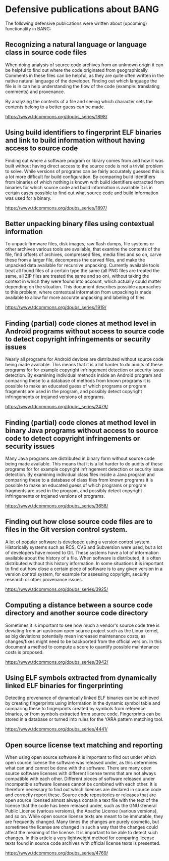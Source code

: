 # Defensive publications about BANG

The following defensive publications were written about (upcoming) functionality in BANG:

## Recognizing a natural language or language class in source code files

When doing analysis of source code archives from an unknown origin it can be
helpful to find out where the code originated from geographically. Comments in
these files can be helpful, as they are quite often written in the native
natural language of the developer. Finding out which language the file is in
can help understanding the flow of the code (example: translating comments) and
provenance.

By analyzing the contents of a file and seeing which character sets the contents
belong to a better guess can be made.

<https://www.tdcommons.org/dpubs_series/1898/>

## Using build identifiers to fingerprint ELF binaries and link to build information without having access to source code

Finding out where a software program or library comes from and how it was built
without having direct access to the source code is not a trivial problem to
solve. While versions of programs can be fairly accurately guessed this is a
lot more difficult for build configuration. By comparing build identifiers from
binaries of which nothing is known with build identifiers extracted from
binaries for which source code and build information is available it is in
certain cases possible to find out what source code and build information was
used for a binary.

<https://www.tdcommons.org/dpubs_series/1897/>

## Better unpacking binary files using contextual information

To unpack firmware files, disk images, raw flash dumps, file systems or other
archives various tools are available, that examine the contents of the file,
find offsets of archives, compressed files, media files and so on, carve these
from a larger file, decompress the carved files, and make the unpacked data
available for recursive unpacking. Currently available tools treat all found
files of a certain type the same (all PNG files are treated the same, all ZIP
files are treated the same and so on), without taking the context in which
they were found into account, which actually could matter depending on the
situation. This document describes possible approaches to this problem, where
contextual information from unpacking is made available to allow for more
accurate unpacking and labeling of files.

<https://www.tdcommons.org/dpubs_series/1919/>

## Finding (partial) code clones at method level in Android programs without access to source code to detect copyright infringements or security issues

Nearly all programs for Android devices are distributed without source code
being made available. This means that it is a lot harder to do audits of these
programs for for example copyright infringement detection or security issue
detection. By examining individual methods inside an Android program and
comparing these to a database of methods from known programs it is possible to
make an educated guess of which programs or program fragments are used in the
program, and possibly detect copyright infringements or trojaned versions
of programs.

<https://www.tdcommons.org/dpubs_series/2479/>

## Finding (partial) code clones at method level in binary Java programs without access to source code to detect copyright infringements or security issues

Many Java programs are distributed in binary form without source code being
made available. This means that it is a lot harder to do audits of these
programs for for example copyright infringement detection or security issue
detection. By examining individual class files inside a Java program and
comparing these to a database of class files from known programs it is possible
to make an educated guess of which programs or program fragments are used in
the program, and possibly detect copyright infringements or trojaned versions
of programs.

<https://www.tdcommons.org/dpubs_series/3658/>

## Finding out how close source code files are to files in the Git version control system.

A lot of popular software is developed using a version control system.
Historically systems such as RCS, CVS and Subversion were used, but a lot of
developers have moved to Git. These systems have a lot of information available
about the history of a file. When software is distributed, it is often
distributed without this history information. In some situations it is
important to find out how close a certain piece of software is to any
given version in a version control system, for example for assessing
copyright, security research or other provenance issues.

<https://www.tdcommons.org/dpubs_series/3925/>

## Computing a distance between a source code directory and another source code directory

Sometimes it is important to see how much a vendor's source code tree is
deviating from an upstream open source project such as the Linux kernel,
as big deviations potentially mean increased maintenance costs, as
changes/fixes might need to be backported from the official version. In this
document a method to compute a score to quantify possible maintenance costs
is proposed.

<https://www.tdcommons.org/dpubs_series/3942/>

## Using ELF symbols extracted from dynamically linked ELF binaries for fingerprinting

Detecting provenance of dynamically linked ELF binaries can be achieved by
creating fingerprints using information in the dynamic symbol table and
comparing these to fingerprints created by symbols from reference binaries,
or from symbols extracted from source code. Fingerprints can be stored in a
database or turned into rules for the YARA pattern matching tool.

<https://www.tdcommons.org/dpubs_series/4441/>

## Open source license text matching and reporting

When using open source software it is important to find out under which open
source license the software was released under, as this determines what can
and cannot be done with the software. There are many open source software
licenses with different license terms that are not always compatible with each
other. Different pieces of software released under incompatible software
licenses cannot be combined with each other. It is therefore necessary to find
out which licenses are declared in source code and correctly report these.
Source code repositories or releases that are open source licensed almost
always contain a text file with the text of the license that the code has been
released under, such as the GNU General Public License (various versions), the
Apache License (various versions), and so on. While open source license texts
are meant to be immutable, they are frequently changed. Many times the changes
are purely cosmetic, but sometimes the license are changed in such a way that
the changes could affect the meaning of the license. It is important to be able
to detect such changes. In this article a very lightweight method for comparing
license texts found in source code archives with official license texts is
presented.

<https://www.tdcommons.org/dpubs_series/4769/>
